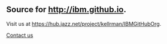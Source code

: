 ## Source for http://ibm.github.io.

Visit us at https://hub.jazz.net/project/kellrman/IBMGitHubOrg.

[Contact us](mailto:hub@jazz.net)

